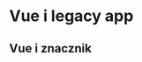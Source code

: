 # Vue i legacy app

## Vue i znacznik <template>

W projekcie, który wykorzystywał jQuery, dodano bibliotekę Vue i zaczęto budować komponenty Vue.
Pojawił się problem, bo w niektórych miejsach wykorzystywany był znacznik HTML `<template>`.
Zamontowana aplikacja Vue w nadrzędnych elemencie, widząc znacznik template, traktowała go jako część komponentu i "kasowała" jego zawartość.
Rozwiązaniem tego problemu bazuje na [Updating arrays of elements with function refs in Vue 3](https://gist.github.com/AlexVipond/d0f82933f3451c9b1ed021a942817eb5).

```
import {createApp as vueCreateApp, ref, onMounted} from "vue/dist/vue.esm-bundler.js";

export function createApp() {
    return vueCreateApp({
        // Allows proper handling of template elements in Vue.js mount point
        // It assumes that each ignored template element has exactly one child element
        // https://gist.github.com/AlexVipond/d0f82933f3451c9b1ed021a942817eb5

        setup() {
            const ignoredTemplates = ref([]);
            const ignoredTemplateRef = (el) => {
                ignoredTemplates.value.push(el);
            }

            onMounted(() => {
                ignoredTemplates.value.forEach(el => {
                    if (el.content) {
                        el.content.append(el.firstElementChild);
                    }
                });
            });

            return { ignoredTemplateRef };
        }
    });
}
```

Ciągle jednak w aplikacji musimy wyszukać znaczniki `template` i dodać do nich atrybut `:ref` np. - `<template data-elem="progress-template" :ref="el => ignoredTemplateRef(el)">`
